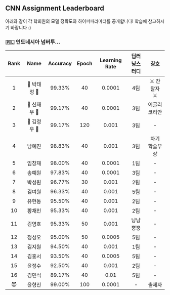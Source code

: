 ## CNN Assignment Leaderboard

아래와 같이 각 학회원의 모델 정확도와 하이퍼파라미터를 공개합니다! 학습에 참고하시기 바랍니다 :)

### 🇵🇱 인도네시아 넘버투...


| Rank | Name  | Accuracy | Epoch | Learning Rate | 딥러닝스터디 | 칭호 |
|:----:|:-----:|:--------:|:-----:|:-------------:|:--------:|:---:|
| 1 | 👑 박태정 👑 |  99.33% | 40 | 0.0001 | 4팀 | ⚔️ 찬탈자 ⚔️ |
| 2 | 🥈 신재우 🥈 |  99.17% | 40 | 0.0001 | 3팀 | 어글리 코리안 |
| 3 | 🥉 김정우 🥉 |  99.17% | 120 | 0.001 | 3팀 | - |
| 4 | 남예진 |  98.83% | 40 | 0.001  | 3팀 | 차기 학술부장 |
| 5 | 임창재 |  98.00% | 40 | 0.0001 | 1팀 | - |
| 6 | 송예원 |  97.83% | 40 | 0.0001 | 3팀 | - |
| 7 | 박성원 |  96.77% | 30 | 0.001  | 2팀 | - |
| 8 | 김여원 |  96.33% | 40 | 0.001  | 5팀 | - |
| 9 | 유현동 |  95.50% | 40 | 0.001  | 2팀 | - |
| 10 | 황채민 |  95.33% | 40 | 0.001  | 2팀 | - |
| 11 | 김영호 |  95.33% | 50 | 0.001  | 냥냥뿡뿡 | - |
| 12 | 정성오 |  95.00% | 50 | 0.0005 | 5팀 | - |
| 13 | 김지원 |  94.50% | 40 | 0.001  | 1팀 | - |
| 14 | 김홍서 |  93.50% | 40 | 0.0005 | 5팀 | - |
| 15 | 윤정수 |  92.50% | 40 | 0.001 | 2팀 | - |
| 16 | 김민석 |  89.17% | 40 | 0.01  | 5팀 | - |
| 😈 | 윤형진 |  99.00% | 100 | 0.0001 | - | 출제자 |
